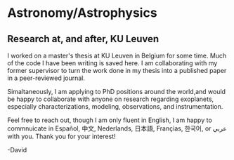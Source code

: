 # Astronomy/Astrophysics

## Research at, and after, KU Leuven

I worked on a master's thesis at KU Leuven in Belgium for some time.
Much of the code I have been writing is saved here. I am collaborating with my former supervisor to turn the work done in my thesis into a published paper in a peer-reviewed journal. 

Simaltaneously, I am applying to PhD positions around the world,and would be happy to collaborate with anyone on research regarding exoplanets, especially characterizations, modeling, observations, and instrumentation. 

Feel free to reach out, though I am only fluent in English, I am happy to commnuicate in Español, 中文, Nederlands, 日本語, Françias, 한국어, or عربي with you. Thank you for your interest!

-David 
